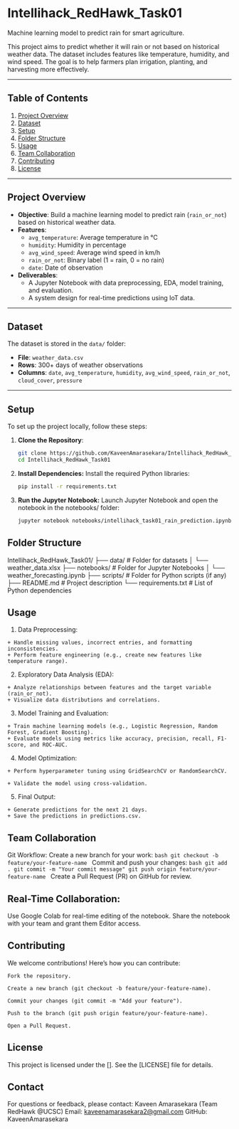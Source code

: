 # Intellihack_RedHawk_Task01
Machine learning model to predict rain for smart agriculture.

This project aims to predict whether it will rain or not based on historical weather data. The dataset includes features like temperature, humidity, and wind speed. The goal is to help farmers plan irrigation, planting, and harvesting more effectively.

---

## Table of Contents
1. [Project Overview](#project-overview)
2. [Dataset](#dataset)
3. [Setup](#setup)
4. [Folder Structure](#folder-structure)
5. [Usage](#usage)
6. [Team Collaboration](#team-collaboration)
7. [Contributing](#contributing)
8. [License](#license)

---

## Project Overview
- **Objective**: Build a machine learning model to predict rain (`rain_or_not`) based on historical weather data.
- **Features**:
  - `avg_temperature`: Average temperature in °C
  - `humidity`: Humidity in percentage
  - `avg_wind_speed`: Average wind speed in km/h
  - `rain_or_not`: Binary label (1 = rain, 0 = no rain)
  - `date`: Date of observation
- **Deliverables**:
  - A Jupyter Notebook with data preprocessing, EDA, model training, and evaluation.
  - A system design for real-time predictions using IoT data.

---

## Dataset
The dataset is stored in the `data/` folder:
- **File**: `weather_data.csv`
- **Rows**: 300+ days of weather observations
- **Columns**: `date`,	`avg_temperature`,	`humidity`,	`avg_wind_speed`,	`rain_or_not`,	`cloud_cover`,	`pressure`

---

## Setup
To set up the project locally, follow these steps:

1. **Clone the Repository**:
   ```bash
   git clone https://github.com/KaveenAmarasekara/Intellihack_RedHawk_Task01.git
   cd Intellihack_RedHawk_Task01
   
2. **Install Dependencies:**
   Install the required Python libraries:
    ```bash
    pip install -r requirements.txt
3. **Run the Jupyter Notebook:**
   Launch Jupyter Notebook and open the notebook in the notebooks/ folder:

    ```bash
    jupyter notebook notebooks/intellihack_task01_rain_prediction.ipynb

## Folder Structure
  Intellihack_RedHawk_Task01/
  ├── data/                  # Folder for datasets
  │   └── weather_data.xlsx
  ├── notebooks/             # Folder for Jupyter Notebooks
  │   └── weather_forecasting.ipynb
  ├── scripts/               # Folder for Python scripts (if any)
  ├── README.md              # Project description
  └── requirements.txt       # List of Python dependencies
## Usage
  1. Data Preprocessing:
  
    + Handle missing values, incorrect entries, and formatting inconsistencies.
    + Perform feature engineering (e.g., create new features like temperature range).
  
 2.  Exploratory Data Analysis (EDA):
  
    + Analyze relationships between features and the target variable (rain_or_not).
    + Visualize data distributions and correlations.
  
  3. Model Training and Evaluation:
  
    + Train machine learning models (e.g., Logistic Regression, Random Forest, Gradient Boosting).
    + Evaluate models using metrics like accuracy, precision, recall, F1-score, and ROC-AUC.
  
  4. Model Optimization:
  
    + Perform hyperparameter tuning using GridSearchCV or RandomSearchCV.
    
    + Validate the model using cross-validation.
  
  5. Final Output:
  
    + Generate predictions for the next 21 days.
    + Save the predictions in predictions.csv.

## Team Collaboration
  Git Workflow:
    Create a new branch for your work:
    ```bash
      git checkout -b feature/your-feature-name
    ```
    Commit and push your changes:
    ```bash
      git add .
      git commit -m "Your commit message"
      git push origin feature/your-feature-name
    ```
    Create a Pull Request (PR) on GitHub for review.

## Real-Time Collaboration:
  Use Google Colab for real-time editing of the notebook.
  Share the notebook with your team and grant them Editor access.

## Contributing
  We welcome contributions! Here’s how you can contribute:
    
    Fork the repository.
    
    Create a new branch (git checkout -b feature/your-feature-name).
    
    Commit your changes (git commit -m "Add your feature").
    
    Push to the branch (git push origin feature/your-feature-name).
    
    Open a Pull Request.

## License
  This project is licensed under the []. See the [LICENSE] file for details.

## Contact
  For questions or feedback, please contact:
    Kaveen Amarasekara (Team RedHawk @UCSC)
    Email: kaveenamarasekara2@gmail.com
    GitHub: KaveenAmarasekara
